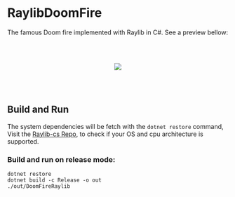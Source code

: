 # RaylibDoomFire
The famous Doom fire implemented with Raylib in C#. See a preview bellow:

<br><br/>
<p align="center">
  <img src="assets/DoomFire.GIF" />
</p>
<br><br/>

## Build and Run

The system dependencies will be fetch with the `dotnet restore` command, Visit the [Raylib-cs Repo](https://github.com/ChrisDill/Raylib-cs),
to check if your OS and cpu architecture is supported.

### Build and run on release mode:

```
dotnet restore
dotnet build -c Release -o out
./out/DoomFireRaylib
```

